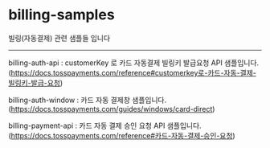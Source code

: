 # billing-samples

빌링(자동결제) 관련 샘플들 입니다


--------------------------------

billing-auth-api : customerKey 로 카드 자동결제 빌링키 발급요청 API 샘플입니다.   
  (https://docs.tosspayments.com/reference#customerkey로-카드-자동-결제-빌링키-발급-요청)

billing-auth-window : 카드 자동 결제창  샘플입니다.  
  (https://docs.tosspayments.com/guides/windows/card-direct)

billing-payment-api : 카드 자동 결제 승인 요청 API 샘플입니다.  
  (https://docs.tosspayments.com/reference#카드-자동-결제-승인-요청)
